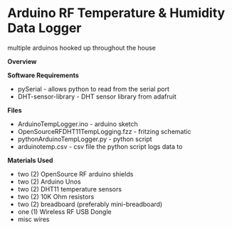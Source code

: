 Arduino RF Temperature & Humidity Data Logger
==============
multiple arduinos hooked up throughout the house 

**Overview** 


**Software Requirements**
- pySerial - allows python to read from the serial port
- DHT-sensor-library - DHT sensor library from adafruit

**Files**
- ArduinoTempLogger.ino - arduino sketch
- OpenSourceRFDHT11TempLogging.fzz - fritzing schematic
- pythonArduinoTempLogger.py - python script
- arduinotemp.csv - csv file the python script logs data to

**Materials Used**
- two (2) OpenSource RF arduino shields
- two (2) Arduino Unos
- two (2) DHT11 temperature sensors 
- two (2) 10K Ohm resistors
- two (2) breadboard (preferably mini-breadboard)
- one (1) Wireless RF USB Dongle
- misc wires

